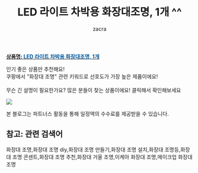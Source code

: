 ﻿---
layout: post
title:  "LED 라이트 차박용 화장대조명, 1개 ^^"
author: zacra
categories: [ 아이템 ]
tags: [화장대 조명,화장대 조명 diy,화장대 조명 만들기,화장대 조명 설치,화장대 조명등,화장대 조명 콘센트,화장대 조명 추천,화장대 거울 조명,이케아 화장대 조명,메이크업 화장대 조명]
image: https://static.coupangcdn.com/image/rs_quotation_api/2bb3/dc01e760974c1fd8b972db1559cc828be0cc099998f09f634e68554b4010.jpg 
description: "쿠팡에서 화장대 조명 관련 키워드로 가장 고객 선호도가 높은 제품이랍니다."
rating: 4.5
---

<a href="https://link.coupang.com/re/AFFSDP?lptag=AF8407795&pageKey=4328520654&itemId=5049152397&vendorItemId=72358881143&traceid=V0-153-12876ff1876d86ad"><b>상품명: <font color='#01579B'>LED 라이트 차박용 화장대조명, 1개</font></b></a>

인기 좋은 상품만 추천해요!<br/>
쿠팡에서 "화장대 조명" 관련 키워드로 선호도가 가장 높은 제품이에요!<br/><br/>
무슨 긴 설명이 필요한가요? 많은 분들이 찾는 상품이에요!
클릭해서 확인해보세요


<a href="https://link.coupang.com/re/AFFSDP?lptag=AF8407795&pageKey=4328520654&itemId=5049152397&vendorItemId=72358881143&traceid=V0-153-12876ff1876d86ad"><img src="https://thumbnail10.coupangcdn.com/thumbnails/remote/q89/image/retail/images/2020/11/13/17/0/7145662e-c741-4f6b-b0a6-98e2a56ce1c6.jpg"></a> 

본 블로그는 파트너스 활동을 통해 일정액의 수수료를 제공받을 수 있습니다.

## 참고: 관련 검색어    
화장대 조명,화장대 조명 diy,화장대 조명 만들기,화장대 조명 설치,화장대 조명등,화장대 조명 콘센트,화장대 조명 추천,화장대 거울 조명,이케아 화장대 조명,메이크업 화장대 조명